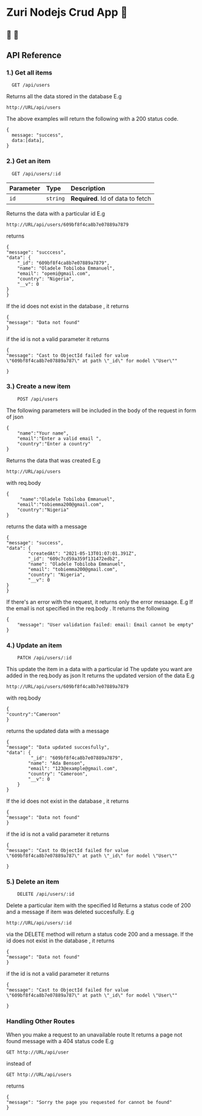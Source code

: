 # Zuri Nodejs Crud App :rocket:

## :satellite: :satellite:

## API Reference

### 1.) Get all items

```http
  GET /api/users
```

Returns all the data stored in the database
E.g

    http://URL/api/users

The above examples will return the following with
a 200 status code.

    {
      message: "success",
      data:[data],
    }

### 2.) Get an item

```http
  GET /api/users/:id
```

| Parameter | Type     | Description                       |
| :-------- | :------- | :-------------------------------- |
| `id`      | `string` | **Required**. Id of data to fetch |

Returns the data with a particular id E.g

    http://URL/api/users/609bf8f4ca8b7e07889a7879

returns

    {
    "message": "succcess",
    "data": {
        "_id": "609bf8f4ca8b7e07889a7879",
        "name": "Oladele Tobiloba Emmanuel",
        "email": "opemi@gmail.com",
        "country": "Nigeria",
        "__v": 0
    }
    }

If the id does not exist in the database , it returns

    {
    "message": "Data not found"
    }

if the id is not a valid parameter it returns

    {
    "message": "Cast to ObjectId failed for value \"609bf8f4ca8b7e07889a787\" at path \"_id\" for model \"User\""

    }

### 3.) Create a new item

```http
    POST /api/users
```

The following parameters will be included in the body of the request in form of json

    {
        "name":"Your name",
        "email":"Enter a valid email ",
        "country":"Enter a country"
    }

Returns the data that was created E.g

    http://URL/api/users

with req.body

    {
         "name":"Oladele Tobiloba Emmanuel",
        "email":"tobiemma200@gmail.com",
        "country":"Nigeria"
    }

returns the data with a message

    {
    "message": "success",
    "data": {
            "createdAt": "2021-05-13T01:07:01.391Z",
            "_id": "609c7cd59a359f131472edb2",
            "name": "Oladele Tobiloba Emmanuel",
            "email": "tobiemma200@gmail.com",
            "country": "Nigeria",
            "__v": 0
    }
    }

If there's an error with the request, it returns only the error mesaage. E.g
If the email is not specified in the req.body . It returns the following

    {
        "message": "User validation failed: email: Email cannot be empty"
    }

### 4.) Update an item

```http
    PATCH /api/users/:id
```

This update the item in a data with a particular id
The update you want are added in the req.body as json
It returns the updated version of the data E.g

    http://URL/api/users/609bf8f4ca8b7e07889a7879

with req.body

    {
    "country":"Cameroon"
    }

returns the updated data with a message

    {
    "message": "Data updated succesfully",
    "data": {
             "_id": "609bf8f4ca8b7e07889a7879",
            "name": "Ada Benson",
            "email": "123@example@gmail.com",
            "country": "Cameroon",
            "__v": 0
        }
    }

If the id does not exist in the database , it returns

    {
    "message": "Data not found"
    }

if the id is not a valid parameter it returns

    {
    "message": "Cast to ObjectId failed for value \"609bf8f4ca8b7e07889a787\" at path \"_id\" for model \"User\""

    }

### 5.) Delete an item

```http
    DELETE /api/users/:id
```

Delete a particular item with the specified Id
Returns a status code of 200 and a message if item was deleted succesfully.
E.g

    http://URL/api/users/:id

via the DELETE method will return a status code 200 and a message.
If the id does not exist in the database , it returns

    {
    "message": "Data not found"
    }

if the id is not a valid parameter it returns

    {
    "message": "Cast to ObjectId failed for value \"609bf8f4ca8b7e07889a787\" at path \"_id\" for model \"User\""

    }

### Handling Other Routes

When you make a request to an unavailable route
It returns a page not found message with a 404 status code E.g

    GET http://URL/api/user

instead of

    GET http://URL/api/users

returns

    {
    "message": "Sorry the page you requested for cannot be found"
    }
